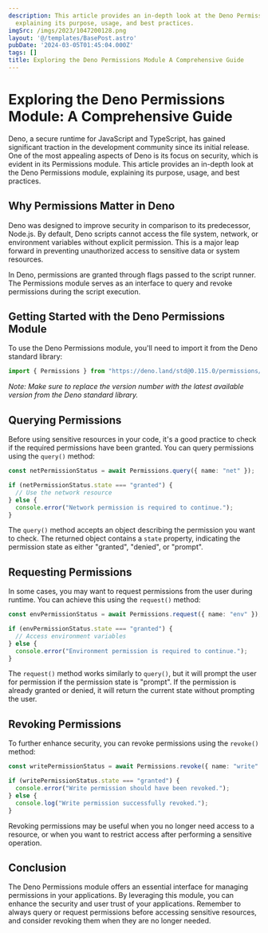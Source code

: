 ```yaml
---
description: This article provides an in-depth look at the Deno Permissions module,
  explaining its purpose, usage, and best practices.
imgSrc: /imgs/2023/1047200128.png
layout: '@/templates/BasePost.astro'
pubDate: '2024-03-05T01:45:04.000Z'
tags: []
title: Exploring the Deno Permissions Module A Comprehensive Guide
---
```


# Exploring the Deno Permissions Module: A Comprehensive Guide

Deno, a secure runtime for JavaScript and TypeScript, has gained significant traction in the development community since its initial release. One of the most appealing aspects of Deno is its focus on security, which is evident in its Permissions module. This article provides an in-depth look at the Deno Permissions module, explaining its purpose, usage, and best practices.

## Why Permissions Matter in Deno

Deno was designed to improve security in comparison to its predecessor, Node.js. By default, Deno scripts cannot access the file system, network, or environment variables without explicit permission. This is a major leap forward in preventing unauthorized access to sensitive data or system resources.

In Deno, permissions are granted through flags passed to the script runner. The Permissions module serves as an interface to query and revoke permissions during the script execution.

## Getting Started with the Deno Permissions Module

To use the Deno Permissions module, you'll need to import it from the Deno standard library:

```typescript
import { Permissions } from "https://deno.land/std@0.115.0/permissions/mod.ts";
```

*Note: Make sure to replace the version number with the latest available version from the Deno standard library.*

## Querying Permissions

Before using sensitive resources in your code, it's a good practice to check if the required permissions have been granted. You can query permissions using the `query()` method:

```typescript
const netPermissionStatus = await Permissions.query({ name: "net" });

if (netPermissionStatus.state === "granted") {
  // Use the network resource
} else {
  console.error("Network permission is required to continue.");
}
```

The `query()` method accepts an object describing the permission you want to check. The returned object contains a `state` property, indicating the permission state as either "granted", "denied", or "prompt".

## Requesting Permissions

In some cases, you may want to request permissions from the user during runtime. You can achieve this using the `request()` method:

```typescript
const envPermissionStatus = await Permissions.request({ name: "env" });

if (envPermissionStatus.state === "granted") {
  // Access environment variables
} else {
  console.error("Environment permission is required to continue.");
}
```

The `request()` method works similarly to `query()`, but it will prompt the user for permission if the permission state is "prompt". If the permission is already granted or denied, it will return the current state without prompting the user.

## Revoking Permissions

To further enhance security, you can revoke permissions using the `revoke()` method:

```typescript
const writePermissionStatus = await Permissions.revoke({ name: "write" });

if (writePermissionStatus.state === "granted") {
  console.error("Write permission should have been revoked.");
} else {
  console.log("Write permission successfully revoked.");
}
```

Revoking permissions may be useful when you no longer need access to a resource, or when you want to restrict access after performing a sensitive operation.

## Conclusion

The Deno Permissions module offers an essential interface for managing permissions in your applications. By leveraging this module, you can enhance the security and user trust of your applications. Remember to always query or request permissions before accessing sensitive resources, and consider revoking them when they are no longer needed.